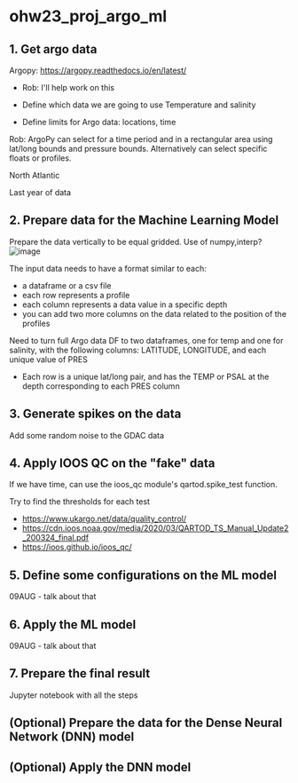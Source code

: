 # ohw23_proj_argo_ml

## 1. Get argo data
Argopy: https://argopy.readthedocs.io/en/latest/

  - Rob: I'll help work on this

- Define which data we are going to use
Temperature and salinity

- Define limits for Argo data: locations, time

Rob: ArgoPy can select for a time period and in a rectangular area using lat/long bounds and pressure bounds. Alternatively can select specific floats or profiles.
    
North Atlantic

Last year of data

## 2. Prepare data for the Machine Learning Model
Prepare the data vertically to be equal gridded. Use of numpy,interp?
![image](https://github.com/oceanhackweek/ohw23_proj_argo_ml/assets/47478764/3db8a0b9-2238-491d-8312-8a3e7cd39fd2)

The input data needs to have a format similar to each:
- a dataframe or a csv file
- each row represents a profile
- each column represents a data value in a specific depth
- you can add two more columns on the data related to the position of the profiles

Need to turn full Argo data DF to two dataframes, one for temp and one for salinity, with the following columns: LATITUDE, LONGITUDE, and each unique value of PRES
- Each row is a unique lat/long pair, and has the TEMP or PSAL at the depth corresponding to each PRES column

## 3. Generate spikes on the data
Add some random noise to the GDAC data

## 4. Apply IOOS QC on the "fake" data

If we have time, can use the ioos_qc module's qartod.spike_test function. 

Try to find the thresholds for each test
- https://www.ukargo.net/data/quality_control/
- https://cdn.ioos.noaa.gov/media/2020/03/QARTOD_TS_Manual_Update2_200324_final.pdf
- https://ioos.github.io/ioos_qc/

## 5. Define some configurations on the ML model
09AUG - talk about that

## 6. Apply the ML model
09AUG - talk about that

## 7. Prepare the final result
Jupyter notebook with all the steps

## (Optional) Prepare the data for the Dense Neural Network (DNN) model

## (Optional) Apply the DNN model
